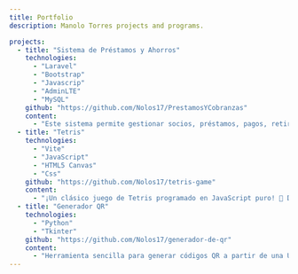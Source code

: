 ```yaml
---
title: Portfolio
description: Manolo Torres projects and programs.

projects:
  - title: "Sistema de Préstamos y Ahorros"
    technologies:
      - "Laravel"
      - "Bootstrap"
      - "Javascrip"
      - "AdminLTE"
      - "MySQL"
    github: "https://github.com/Nolos17/PrestamosYCobranzas"
    content:
      - "Este sistema permite gestionar socios, préstamos, pagos, retiros, reportes y configuraciones institucionales mediante una interfaz moderna, clara y adaptable. Incluye generación automática de recibos, reportes y backups."
  - title: "Tetris"
    technologies:
      - "Vite"
      - "JavaScript"
      - "HTML5 Canvas"
      - "Css"
    github: "https://github.com/Nolos17/tetris-game"
    content:
      - "¡Un clásico juego de Tetris programado en JavaScript puro! 🚀 Disfruta de piezas coloridas renderizadas en HTML5 Canvas, movidas con una lógica de colisiones precisa. 🎨💻 Su diseño responsivo, sistema de puntuación dinámico y modal nativo de HTML para el fin de juego ofrecen una experiencia fluida y envolvente. 🎮"
  - title: "Generador QR"
    technologies:
      - "Python"
      - "Tkinter"
    github: "https://github.com/Nolos17/generador-de-qr"
    content:
      - "Herramienta sencilla para generar códigos QR a partir de una URL proporcionada por el usuario. La aplicación cuenta con una interfaz gráfica de usuario (GUI) construida con Tkinter, lo que permite a los usuarios generar el código QR fácilmente y guardarlo en tu computadora."
---
```

